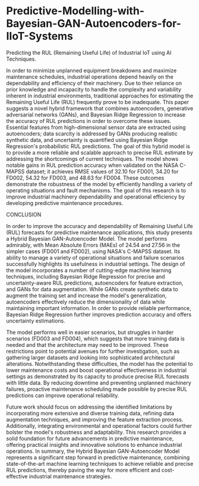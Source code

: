 # Predictive-Modelling-with-Bayesian-GAN-Autoencoders-for-IIoT-Systems
Predicting the RUL (Remaining Useful Life) of Industrial IoT using AI Techniques.

In order to minimize unplanned equipment breakdowns and maximize maintenance schedules, industrial operations depend heavily on the dependability and efficiency of their machinery. Due to their reliance on prior knowledge and incapacity to handle the complexity and variability inherent in industrial environments, traditional approaches for estimating the Remaining Useful Life (RUL) frequently prove to be inadequate. This paper suggests a novel hybrid framework that combines autoencoders, generative adversarial networks (GANs), and Bayesian Ridge Regression to increase the accuracy of RUL predictions in order to overcome these issues. Essential features from high-dimensional sensor data are extracted using autoencoders; data scarcity is addressed by GANs producing realistic synthetic data, and uncertainty is quantified using Bayesian Ridge Regression's probabilistic RUL predictions. The goal of this hybrid model is to provide a more reliable and scalable approach to precise RUL estimate by addressing the shortcomings of current techniques. The model shows notable gains in RUL prediction accuracy when validated on the NASA C-MAPSS dataset; it achieves RMSE values of 32.10 for FD001, 34.20 for FD002, 54.32 for FD003, and 48.63 for FD004. These outcomes demonstrate the robustness of the model by efficiently handling a variety of operating situations and fault mechanisms. The goal of this research is to improve industrial machinery dependability and operational efficiency by developing predictive maintenance procedures.


CONCLUSION

In order to improve the accuracy and dependability of Remaining Useful Life (RUL) forecasts for predictive maintenance applications, this study presents a Hybrid Bayesian GAN-Autoencoder Model. The model performs admirably, with Mean Absolute Errors (MAEs) of 24.54 and 27.56 in the simpler cases (FD001 and FD002), using NASA's C-MAPSS dataset. Its ability to manage a variety of operational situations and failure scenarios successfully highlights its usefulness in industrial settings. The design of the model incorporates a number of cutting-edge machine learning techniques, including Bayesian Ridge Regression for precise and uncertainty-aware RUL predictions, autoencoders for feature extraction, and GANs for data augmentation. While GANs create synthetic data to augment the training set and increase the model's generalization, autoencoders effectively reduce the dimensionality of data while maintaining important information. In order to provide reliable performance, Bayesian Ridge Regression further improves prediction accuracy and offers uncertainty estimations.

The model performs well in easier scenarios, but struggles in harder scenarios (FD003 and FD004), which suggests that more training data is needed and that the architecture may need to be improved. These restrictions point to potential avenues for further investigation, such as gathering larger datasets and looking into sophisticated architectural alterations. Notwithstanding these difficulties, the model has the potential to lower maintenance costs and boost operational effectiveness in industrial settings as demonstrated by its capacity to produce precise RUL forecasts with little data. By reducing downtime and preventing unplanned machinery failures, proactive maintenance scheduling made possible by precise RUL predictions can improve operational reliability.

Future work should focus on addressing the identified limitations by incorporating more extensive and diverse training data, refining data augmentation techniques, and improving the feature extraction process. Additionally, integrating environmental and operational factors could further bolster the model's robustness and adaptability. This research provides a solid foundation for future advancements in predictive maintenance, offering practical insights and innovative solutions to enhance industrial operations. In summary, the Hybrid Bayesian GAN-Autoencoder Model represents a significant step forward in predictive maintenance, combining state-of-the-art machine learning techniques to achieve reliable and precise RUL predictions, thereby paving the way for more efficient and cost-effective industrial maintenance strategies.
